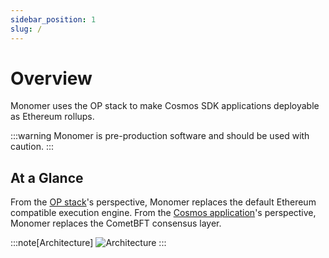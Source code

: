 ```yaml
---
sidebar_position: 1
slug: /
---
```


# Overview

Monomer uses the OP stack to make Cosmos SDK applications deployable as
Ethereum rollups.

:::warning
Monomer is pre-production software and should be used with caution.
:::

## At a Glance
From the [OP stack](https://specs.optimism.io/protocol/overview.html#components)'s perspective, Monomer replaces the default Ethereum
compatible execution engine. From the [Cosmos application](https://docs.cosmos.network/v0.50/learn/intro/why-app-specific#what-are-application-specific-blockchains)'s perspective,
Monomer replaces the CometBFT consensus layer.

:::note[Architecture] 
![Architecture](/img/architecture.png)
:::

